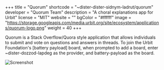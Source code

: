 +++
title = "Quorum"
shortcode = "~dister-dister-sidnym-ladrut/quorum"
developer = "Quorum Team"
description = "A choral explanations app for Urbit"
license = "MIT"
website = ""
bgColor = "#ffffff"
image = "https://storage.googleapis.com/media.urbit.org/site/ecosystem/applications/quorum-logo.png"
weight = 40
+++

Quorum is a Stack Overflow/Quora style application that allows individuals to submit and vote on questions and answers in threads. To join the Urbit Foundation's [battery payload] board, when prompted to add a board, enter ~dister-dozzod-lapdeg as the provider, and battery-payload as the board.

![Screenshot](https://storage.googleapis.com/media.urbit.org/site/ecosystem/applications/quorum.png)
